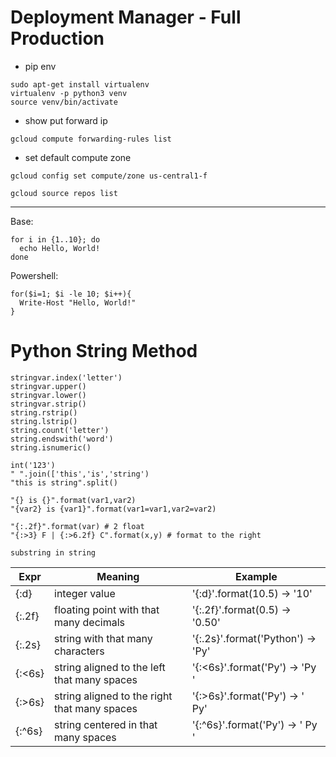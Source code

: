 # Deployment Manager - Full Production 

* pip env
```
sudo apt-get install virtualenv
virtualenv -p python3 venv
source venv/bin/activate
```
* show put forward ip
```
gcloud compute forwarding-rules list
```

* set default compute zone 
```
gcloud config set compute/zone us-central1-f

```

```
gcloud source repos list
```

--- 

Base:
```
for i in {1..10}; do
  echo Hello, World!
done 
```

Powershell:
```
for($i=1; $i -le 10; $i++){
  Write-Host "Hello, World!"
}
```

# Python String Method 
```
stringvar.index('letter')
stringvar.upper()
stringvar.lower()
stringvar.strip()
string.rstrip()
string.lstrip()
string.count('letter')
string.endswith('word')
string.isnumeric()

int('123')
" ".join(['this','is','string')
"this is string".split()

"{} is {}".format(var1,var2)
"{var2} is {var1}".format(var1=var1,var2=var2)

"{:.2f}".format(var) # 2 float 
"{:>3} F | {:>6.2f} C".format(x,y) # format to the right 
```

```
substring in string
```


|Expr	|Meaning|	Example|
|---|---|---|
|{:d}	|integer value|	'{:d}'.format(10.5) → '10'|
|{:.2f}	|floating point with that many decimals	|'{:.2f}'.format(0.5) → '0.50'|
|{:.2s}|	string with that many characters	|'{:.2s}'.format('Python') → 'Py'|
|{:<6s}|	string aligned to the left that many spaces|	'{:<6s}'.format('Py') → 'Py    '|
|{:>6s}|	string aligned to the right that many spaces|	'{:>6s}'.format('Py') → '    Py'|
|{:^6s}	|string centered in that many spaces |	'{:^6s}'.format('Py') → '  Py '|
